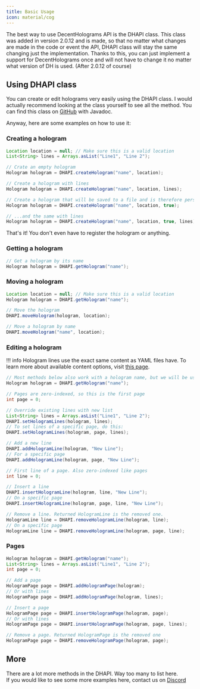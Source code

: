```yaml
---
title: Basic Usage
icon: material/cog
---
```


The best way to use DecentHolograms API is the DHAPI class. This class was added in version 2.0.12 and is made, so that no matter what changes are made in the code or event the API, DHAPI class will stay the same changing just the implementation. Thanks to this, you can just implement a support for DecentHolograms once and will not have to change it no matter what version of DH is used. (After 2.0.12 of course)

## Using DHAPI class

You can create or edit holograms very easily using the DHAPI class. I would actually recommend looking at the class yourself to see all the method. You can find this class on [GitHub][github] with Javadoc.

Anyway, here are some examples on how to use it:

### Creating a hologram

```java
Location location = null; // Make sure this is a valid location
List<String> lines = Arrays.asList("Line1", "Line 2");

// Crate an empty hologram
Hologram hologram = DHAPI.createHologram("name", location);

// Create a hologram with lines
Hologram hologram = DHAPI.createHologram("name", location, lines);

// Create a hologram that will be saved to a file and is therefore persistent between restarts
Hologram hologram = DHAPI.createHologram("name", location, true);

// ...and the same with lines
Hologram hologram = DHAPI.createHologram("name", location, true, lines);
```

That's it! You don't even have to register the hologram or anything.

### Getting a hologram

```java
// Get a hologram by its name
Hologram hologram = DHAPI.getHologram("name");
```

### Moving a hologram
```java
Location location = null; // Make sure this is a valid location
Hologram hologram = DHAPI.getHologram("name");

// Move the hologram
DHAPI.moveHologram(hologram, location);

// Move a hologram by name
DHAPI.moveHologram("name", location);
```

### Editing a hologram

!!! info
    Hologram lines use the exact same content as YAML files have. To learn more about available content options, visit [this page](../general/format-and-colors/index.md).

```java
// Most methods below also work with a hologram name, but we will be using this
Hologram hologram = DHAPI.getHologram("name");

// Pages are zero-indexed, so this is the first page
int page = 0;

// Override existing lines with new list
List<String> lines = Arrays.asList("Line1", "Line 2");
DHAPI.setHologramLines(hologram, lines);
// To set lines of a specific page, do this:
DHAPI.setHologramLines(hologram, page, lines);

// Add a new line
DHAPI.addHologramLine(hologram, "New Line");
// For a specific page
DHAPI.addHologramLine(hologram, page, "New Line");

// First line of a page. Also zero-indexed like pages
int line = 0;

// Insert a line
DHAPI.insertHologramLine(hologram, line, "New Line");
// On a specific page
DHAPI.insertHologramLine(hologram, page, line, "New Line");

// Remove a line. Returned HologramLine is the removed one.
HologramLine line = DHAPI.removeHologramLine(hologram, line);
// On a specific page
HologramLine line = DHAPI.removeHologramLine(hologram, page, line);
```

### Pages

```java
Hologram hologram = DHAPI.getHologram("name");
List<String> lines = Arrays.asList("Line1", "Line 2");
int page = 0;

// Add a page
HologramPage page = DHAPI.addHologramPage(hologram);
// Or with lines
HologramPage page = DHAPI.addHologramPage(hologram, lines);

// Insert a page
HologramPage page = DHAPI.insertHologramPage(hologram, page);
// Or with lines
HologramPage page = DHAPI.insertHologramPage(hologram, page, lines);

// Remove a page. Returned HologramPage is the removed one
HologramPage page = DHAPI.removeHologramPage(hologram, page);
```

## More

There are a lot more methods in the DHAPI. Way too many to list here.  
If you would like to see some more examples here, contact us on [Discord][discord]

[github]: https://github.com/DecentSoftware-eu/DecentHolograms/blob/main/src/main/java/eu/decentsoftware/holograms/api/DHAPI.java
[discord]: https://discord.decentsoftware.eu/